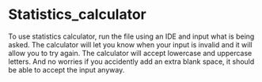 # Statistics_calculator

To use statistics calculator, run the file using an IDE and input what is being asked. The calculator will let you know when your input is invalid and it will allow you to try again.
The calculator will accept lowercase and uppercase letters. And no worries if you accidently add an extra blank space, it should be able to accept the input anyway. 
